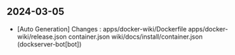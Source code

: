 
## 2024-03-05
 * [Auto Generation] Changes : apps/docker-wiki/Dockerfile apps/docker-wiki/release.json container.json wiki/docs/install/container.json (dockserver-bot[bot])
